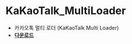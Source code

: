 # KaKaoTalk_MultiLoader
- 카카오톡 멀티 로더 (KaKaoTalk Multi Loader)
- **[다운로드](https://github.com/Hanoriyam/KaKaoTalk_MultiLoader/blob/main/KaKaoMulti/bin/KaKaoMulti.exe)**
